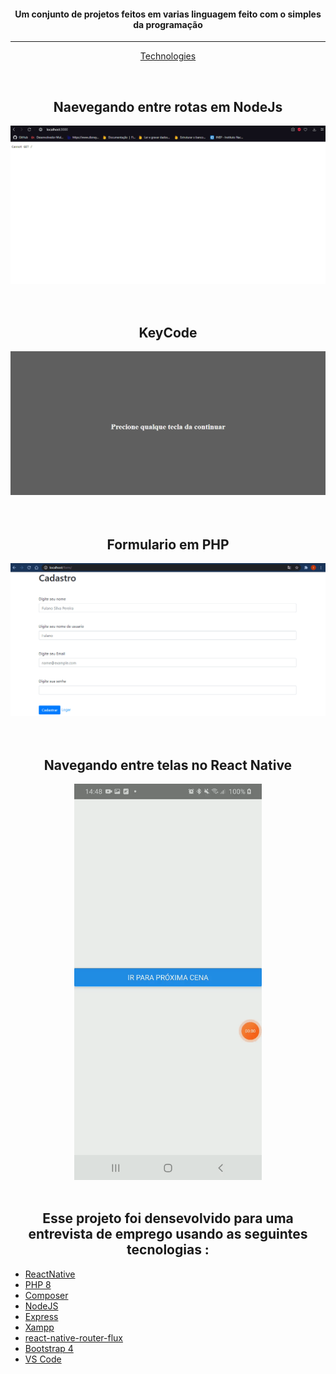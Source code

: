 <h4 align="center" >
  Um conjunto de projetos feitos em varias linguagem feito com o simples da programação
</h4>
<hr>
<p align="center">
  <a href="#igor-technologies">Technologies</a>
</p>

<br>
  <div>
    <h2 align="center">Naevegando entre rotas em NodeJs</h2>
    <img src="./github/img/NodeJsTeste.gif" />
  </div>
</br>

<br>
  <div>
    <h2 align="center">KeyCode</h2>
    <img src="./github/img/KeyCode.gif" />
  </div>
</br>

<br>
  <div>
    <h2 align="center">Formulario em PHP</h2>
    <img src="./github/img/Form.gif" />
  </div>
</br>

<br >
  <div style="text-align:center">
    <h2 align="center">Navegando entre telas no React Native</h2>
    <img  src="./github/img/mobile.gif" width="300px" height="auto" />
  </div>
</br>

<div id="igor-technologies">
    <h2 align="center">Esse projeto foi densevolvido para uma entrevista de emprego usando as seguintes
tecnologias :</h2>
    <ul>
      <li><a href="https://reactnative.dev">ReactNative</a></li>
      <li><a href="https://www.php.net/releases/8.0/en.php">PHP 8</a></li>
      <li><a href="https://getcomposer.org">Composer</a></li>
      <li><a href="https://nodejs.org/en/">NodeJS</a></li>
      <li><a href="https://expressjs.com/pt-br/">Express</a></li>
      <li><a href="https://www.apachefriends.org/pt_br/index.html">Xampp</a></li>
      <li><a href="https://www.apachefriends.org/pt_br/index.html">react-native-router-flux</a></li>
      <li><a href="https://getbootstrap.com">Bootstrap 4</a></li>
      <li><a href="https://code.visualstudio.com">VS Code</a></li>
    </ul>
</div>
